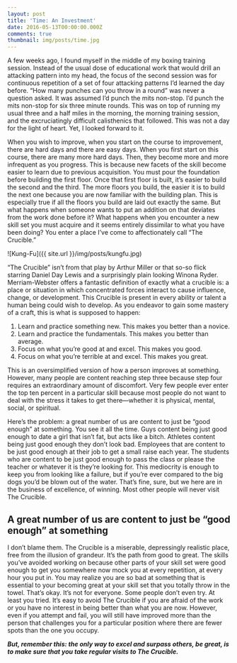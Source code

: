 ```yaml
---
layout: post
title: 'Time: An Investment'
date: 2016-05-13T00:00:00.000Z
comments: true
thumbnail: img/posts/time.jpg
---
```



A few weeks ago, I found myself in the middle of my boxing training session. Instead of the usual dose of educational work that would drill an attacking pattern into my head, the focus of the second session was for continuous repetition of a set of four attacking patterns I’d learned the day before. “How many punches can you throw in a round” was never a question asked. It was assumed I’d punch the mits non-stop. I’d punch the mits non-stop for six three minute rounds. This was on top of running my usual three and a half miles in the morning, the morning training session, and the excruciatingly difficult calisthenics that followed. This was not a day for the light of heart. Yet, I looked forward to it.<!--more-->

When you wish to improve, when you start on the course to improvement, there are hard days and there are easy days. When you first start on this course, there are many more hard days. Then, they become more and more infrequent as you progress. This is because new facets of the skill become easier to learn due to previous acquisition. You must pour the foundation before building the first floor. Once that first floor is built, it’s easier to build the second and the third. The more floors you build, the easier it is to build the next one because you are now familiar with the building plan. This is especially true if all the floors you build are laid out exactly the same. But what happens when someone wants to put an addition on that deviates from the work done before it? What happens when you encounter a new skill set you must acquire and it seems entirely dissimilar to what you have been doing? You enter a place I’ve come to affectionately call “The Crucible.”

![Kung-Fu]({{ site.url }}/img/posts/kungfu.jpg)

“The Crucible” isn’t from that play by Arthur Miller or that so-so flick starring Daniel Day Lewis and a surprisingly plain looking Winona Ryder. Merriam-Webster offers a fantastic definition of exactly what a crucible is: a place or situation in which concentrated forces interact to cause influence, change, or development. This Crucible is present in every ability or talent a human being could wish to develop. As you endeavor to gain some mastery of a craft, this is what is supposed to happen:

1. Learn and practice something new. This makes you better than a novice.
2. Learn and practice the fundamentals. This makes you better than average.
3. Focus on what you’re good at and excel. This makes you good.
4. Focus on what you’re terrible at and excel. This makes you great.


This is an oversimplified version of how a person improves at something. However, many people are content reaching step three because step four requires an extraordinary amount of discomfort. Very few people ever enter the top ten percent in a particular skill because most people do not want to deal with the stress it takes to get there—whether it is physical, mental, social, or spiritual.

Here’s the problem: a great number of us are content to just be “good enough” at something. You see it all the time. Guys content being just good enough to date a girl that isn’t fat, but acts like a bitch. Athletes content being just good enough they don’t look bad. Employees that are content to be just good enough at their job to get a small raise each year. The students who are content to be just good enough to pass the class or please the teacher or whatever it is they’re looking for. This mediocrity is enough to keep you from looking like a failure, but if you’re ever compared to the big dogs you’d be blown out of the water. That’s fine, sure, but we here are in the business of excellence, of winning. Most other people will never visit The Crucible.

## A great number of us are content to just be “good enough” at something

I don’t blame them. The Crucible is a miserable, depressingly realistic place, free from the illusion of grandeur. It’s the path from good to great. The skills you’ve avoided working on because other parts of your skill set were good enough to get you somewhere now mock you at every repetition, at every hour you put in. You may realize you are so bad at something that is essential to your becoming great at your skill set that you totally throw in the towel. That’s okay. It’s not for everyone. Some people don’t even try. At least you tried. It’s easy to avoid The Crucible if you are afraid of the work or you have no interest in being better than what you are now. However, even if you attempt and fail, you will still have improved more than the person that challenges you for a particular position where there are fewer spots than the one you occupy.

***But, remember this: the only way to excel and surpass others, be great, is to make sure that you take regular visits to The Crucible.***
